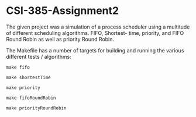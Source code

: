 # CSI-385-Assignment2

The given project was a simulation of a process scheduler using
a multitude of different scheduling algorithms. FIFO, Shortest-
time, priority, and FIFO Round Robin as well as priority Round
Robin.

The Makefile has a number of targets for building and running
the various different tests / algorithms:

  `make fifo`

  `make shortestTime`

  `make priority`

  `make fifoRoundRobin`

  `make priorityRoundRobin`

